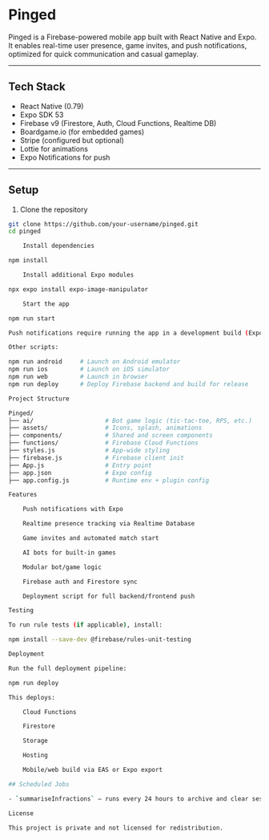 # Pinged

Pinged is a Firebase-powered mobile app built with React Native and Expo. It enables real-time user presence, game invites, and push notifications, optimized for quick communication and casual gameplay.

---

## Tech Stack

- React Native (0.79)
- Expo SDK 53
- Firebase v9 (Firestore, Auth, Cloud Functions, Realtime DB)
- Boardgame.io (for embedded games)
- Stripe (configured but optional)
- Lottie for animations
- Expo Notifications for push

---

## Setup

1. Clone the repository

```bash
git clone https://github.com/your-username/pinged.git
cd pinged

    Install dependencies

npm install

    Install additional Expo modules

npx expo install expo-image-manipulator

    Start the app

npm run start

Push notifications require running the app in a development build (Expo Go no longer includes remote notification support).

Other scripts:

npm run android     # Launch on Android emulator
npm run ios         # Launch on iOS simulator
npm run web         # Launch in browser
npm run deploy      # Deploy Firebase backend and build for release

Project Structure

Pinged/
├── ai/                    # Bot game logic (tic-tac-toe, RPS, etc.)
├── assets/                # Icons, splash, animations
├── components/            # Shared and screen components
├── functions/             # Firebase Cloud Functions
├── styles.js              # App-wide styling
├── firebase.js            # Firebase client init
├── App.js                 # Entry point
├── app.json               # Expo config
├── app.config.js          # Runtime env + plugin config

Features

    Push notifications with Expo

    Realtime presence tracking via Realtime Database

    Game invites and automated match start

    AI bots for built-in games

    Modular bot/game logic

    Firebase auth and Firestore sync

    Deployment script for full backend/frontend push

Testing

To run rule tests (if applicable), install:

npm install --save-dev @firebase/rules-unit-testing

Deployment

Run the full deployment pipeline:

npm run deploy

This deploys:

    Cloud Functions

    Firestore

    Storage

    Hosting

    Mobile/web build via EAS or Expo export

## Scheduled Jobs

- `summariseInfractions` – runs every 24 hours to archive and clear session infractions. See [`docs/infractions-summary.md`](docs/infractions-summary.md) for details and deployment instructions.

License

This project is private and not licensed for redistribution.
